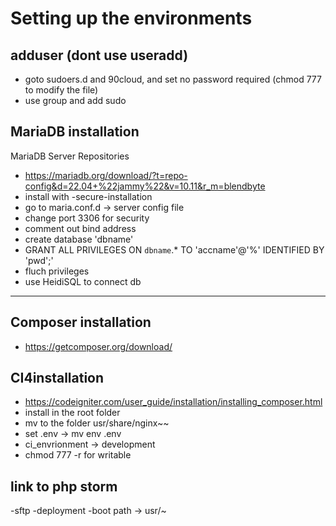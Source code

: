 # Setting up the environments

## adduser (dont use useradd)
- goto sudoers.d and 90cloud, and set no password required (chmod 777 to modify the file)
- use group and add sudo

## MariaDB installation

MariaDB Server Repositories
- https://mariadb.org/download/?t=repo-config&d=22.04+%22jammy%22&v=10.11&r_m=blendbyte
- install with -secure-installation
- go to maria.conf.d -> server config file
- change port 3306 for security
- comment out bind address
- create database 'dbname'
- GRANT ALL PRIVILEGES ON `dbname`.* TO 'accname'@'%' IDENTIFIED BY 'pwd';'
- fluch privileges
- use HeidiSQL to connect db

-----

## Composer installation
- https://getcomposer.org/download/

## CI4installation
- https://codeigniter.com/user_guide/installation/installing_composer.html
- install in the root folder
- mv to the folder usr/share/nginx~~
- set .env -> mv env .env
- ci_envrionment -> development
- chmod 777 -r for writable

## link to php storm
-sftp
-deployment
-boot path -> usr/~


